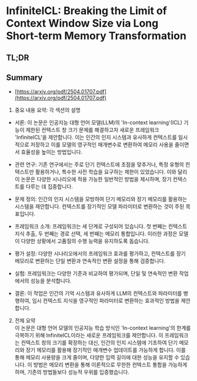 # InfiniteICL: Breaking the Limit of Context Window Size via Long Short-term Memory Transformation
## TL;DR
## Summary
- [https://arxiv.org/pdf/2504.01707.pdf](https://arxiv.org/pdf/2504.01707.pdf)

1. 중요 내용 요약: 각 섹션의 설명  
- 서론: 이 논문은 인공지능 대형 언어 모델(LLM)의 'In-context learning'(ICL) 기능이 제한된 컨텍스트 창 크기 문제를 해결하고자 새로운 프레임워크 'InfiniteICL'을 제안합니다. 이는 인간의 인지 시스템과 유사하게 컨텍스트를 일시적으로 저장하고 이를 모델의 영구적인 매개변수로 변환하여 메모리 사용을 줄이면서 효율성을 높이는 방법입니다.

- 관련 연구: 기존 연구에서는 주로 단기 컨텍스트에 초점을 맞추거나, 특정 유형의 컨텍스트만 활용하거나, 특수한 사전 학습을 요구하는 제한이 있었습니다. 이와 달리 이 논문은 다양한 시나리오에 적용 가능한 일반적인 방법을 제시하며, 장기 컨텍스트를 다루는 데 집중합니다.

- 문제 정의: 인간의 인지 시스템을 모방하여 단기 메모리와 장기 메모리를 활용하는 시스템을 제안합니다. 컨텍스트를 장기적인 모델 파라미터로 변환하는 것이 주된 목표입니다.

- 프레임워크 소개: 프레임워크는 세 단계로 구성되어 있습니다. 첫 번째는 컨텍스트 지식 추출, 두 번째는 경로 선택, 세 번째는 메모리 통합입니다. 이러한 과정은 모델이 다양한 상황에서 고품질의 수행 능력을 유지하도록 돕습니다.

- 평가 설정: 다양한 시나리오에서의 프레임워크 효과를 평가하고, 컨텍스트를 장기 메모리로 변환하는 단일 변환과 연속적인 변환 설정을 통해 검증합니다.

- 실험: 프레임워크는 다양한 기준과 비교하여 평가되며, 단일 및 연속적인 변환 작업에서의 성능을 분석합니다.

- 결론: 이 작업은 인간의 기억 시스템과 유사하게 LLM의 컨텍스트와 파라미터를 병행하여, 임시 컨텍스트 지식을 영구적인 파라미터로 변환하는 효과적인 방법을 제안합니다.

2. 전체 요약  
이 논문은 대형 언어 모델의 인공지능 학습 방식인 'In-context learning'의 한계를 극복하기 위해 InfiniteICL이라는 새로운 프레임워크를 제안합니다. 이 프레임워크는 컨텍스트 창의 크기를 확장하는 대신, 인간의 인지 시스템에 기초하여 단기 메모리와 장기 메모리를 활용해 장기적인 매개변수 업데이트를 가능하게 합니다. 이를 통해 메모리 사용량을 크게 줄이며, 다양한 입력 길이에 대한 성능을 유지할 수 있습니다. 이 방법은 메모리 변환을 통해 이론적으로 무한한 컨텍스트 통합을 가능하게 하며, 기존의 방법들보다 성능적 우위를 입증했습니다.